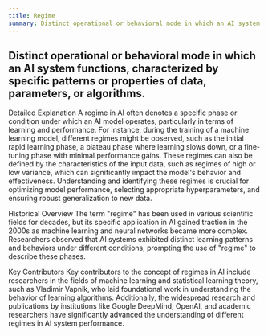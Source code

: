 ```yaml
---
title: Regime
summary: Distinct operational or behavioral mode in which an AI system functions, characterized by specific patterns or properties of data, parameters, or algorithms.
---
```

## Distinct operational or behavioral mode in which an AI system functions, characterized by specific patterns or properties of data, parameters, or algorithms.

Detailed Explanation
A regime in AI often denotes a specific phase or condition under which an AI model operates, particularly in terms of learning and performance. For instance, during the training of a machine learning model, different regimes might be observed, such as the initial rapid learning phase, a plateau phase where learning slows down, or a fine-tuning phase with minimal performance gains. These regimes can also be defined by the characteristics of the input data, such as regimes of high or low variance, which can significantly impact the model's behavior and effectiveness. Understanding and identifying these regimes is crucial for optimizing model performance, selecting appropriate hyperparameters, and ensuring robust generalization to new data.

Historical Overview
The term "regime" has been used in various scientific fields for decades, but its specific application in AI gained traction in the 2000s as machine learning and neural networks became more complex. Researchers observed that AI systems exhibited distinct learning patterns and behaviors under different conditions, prompting the use of "regime" to describe these phases.

Key Contributors
Key contributors to the concept of regimes in AI include researchers in the fields of machine learning and statistical learning theory, such as Vladimir Vapnik, who laid foundational work in understanding the behavior of learning algorithms. Additionally, the widespread research and publications by institutions like Google DeepMind, OpenAI, and academic researchers have significantly advanced the understanding of different regimes in AI system performance.